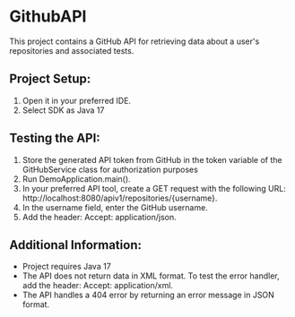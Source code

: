 # GithubAPI
This project contains a GitHub API for retrieving data about a user's repositories and associated tests.

## Project Setup:

1. Open it in your preferred IDE.
2. Select SDK as Java 17

## Testing the API:
1. Store the generated API token from GitHub in the token variable of the GitHubService class for authorization purposes
2. Run DemoApplication.main().
3. In your preferred API tool, create a GET request with the following URL: http://localhost:8080/apiv1/repositories/{username}.
4. In the username field, enter the GitHub username.
5. Add the header: Accept: application/json.

## Additional Information:
- Project requires Java 17
- The API does not return data in XML format. To test the error handler, add the header: Accept: application/xml.
- The API handles a 404 error by returning an error message in JSON format.
